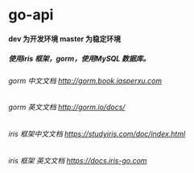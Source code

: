 # go-api

#### dev 为开发环境 master 为稳定环境

##### 使用iris 框架，gorm，使用MySQL 数据库。

###### gorm 中文文档 http://gorm.book.jasperxu.com
###### gorm 英文文档 http://gorm.io/docs/

###### iris 框架中文文档 https://studyiris.com/doc/index.html
###### iris 框架 英文文档  https://docs.iris-go.com
